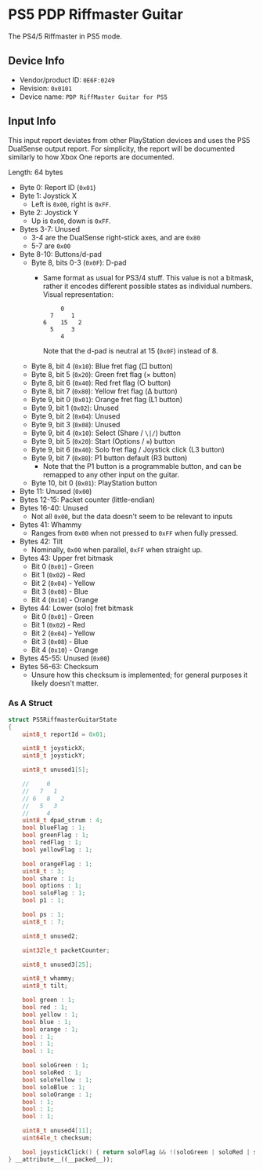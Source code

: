 # PS5 PDP Riffmaster Guitar

The PS4/5 Riffmaster in PS5 mode.

## Device Info

- Vendor/product ID: `0E6F:0249`
- Revision: `0x0101`
- Device name: `PDP RiffMaster Guitar for PS5`

## Input Info

This input report deviates from other PlayStation devices and uses the PS5 DualSense output report. For simplicity, the report will be documented similarly to how Xbox One reports are documented.

Length: 64 bytes

- Byte 0: Report ID (`0x01`)
- Byte 1: Joystick X
  - Left is `0x00`, right is `0xFF`.
- Byte 2: Joystick Y
  - Up is `0x00`, down is `0xFF`.
- Bytes 3-7: Unused
  - 3-4 are the DualSense right-stick axes, and are `0x80`
  - 5-7 are `0x00`
- Byte 8-10: Buttons/d-pad
  - Byte 8, bits 0-3 (`0x0F`): D-pad
    - Same format as usual for PS3/4 stuff. This value is not a bitmask, rather it encodes different possible states as individual numbers.\
      Visual representation:

      ```
           0
        7     1
      6    15   2
        5     3
           4
      ```

      Note that the d-pad is neutral at 15 (`0x0F`) instead of 8.
  - Byte 8, bit 4 (`0x10`): Blue fret flag (□ button)
  - Byte 8, bit 5 (`0x20`): Green fret flag (× button)
  - Byte 8, bit 6 (`0x40`): Red fret flag (○ button)
  - Byte 8, bit 7 (`0x80`): Yellow fret flag (Δ button)
  - Byte 9, bit 0 (`0x01`): Orange fret flag (L1 button)
  - Byte 9, bit 1 (`0x02`): Unused
  - Byte 9, bit 2 (`0x04`): Unused
  - Byte 9, bit 3 (`0x08`): Unused
  - Byte 9, bit 4 (`0x10`): Select (Share / `\|/`) button
  - Byte 9, bit 5 (`0x20`): Start (Options / `≡`) button
  - Byte 9, bit 6 (`0x40`): Solo fret flag / Joystick click (L3 button)
  - Byte 9, bit 7 (`0x80`): P1 button default (R3 button)
    - Note that the P1 button is a programmable button, and can be remapped to any other input on the guitar.
  - Byte 10, bit 0 (`0x01`): PlayStation button
- Byte 11: Unused (`0x00`)
- Bytes 12-15: Packet counter (little-endian)
- Bytes 16-40: Unused
  - Not all `0x00`, but the data doesn't seem to be relevant to inputs
- Bytes 41: Whammy
  - Ranges from `0x00` when not pressed to `0xFF` when fully pressed.
- Bytes 42: Tilt
  - Nominally, `0x00` when parallel, `0xFF` when straight up.
- Bytes 43: Upper fret bitmask
  - Bit 0 (`0x01`) - Green
  - Bit 1 (`0x02`) - Red
  - Bit 2 (`0x04`) - Yellow
  - Bit 3 (`0x08`) - Blue
  - Bit 4 (`0x10`) - Orange
- Bytes 44: Lower (solo) fret bitmask
  - Bit 0 (`0x01`) - Green
  - Bit 1 (`0x02`) - Red
  - Bit 2 (`0x04`) - Yellow
  - Bit 3 (`0x08`) - Blue
  - Bit 4 (`0x10`) - Orange
- Bytes 45-55: Unused (`0x00`)
- Bytes 56-63: Checksum
  - Unsure how this checksum is implemented; for general purposes it likely doesn't matter.

### As A Struct

```cpp
struct PS5RiffmasterGuitarState
{
    uint8_t reportId = 0x01;

    uint8_t joystickX;
    uint8_t joystickY;

    uint8_t unused1[5];

    //     0
    //   7   1
    // 6   8   2
    //   5   3
    //     4
    uint8_t dpad_strum : 4;
    bool blueFlag : 1;
    bool greenFlag : 1;
    bool redFlag : 1;
    bool yellowFlag : 1;

    bool orangeFlag : 1;
    uint8_t : 3;
    bool share : 1;
    bool options : 1;
    bool soloFlag : 1;
    bool p1 : 1;

    bool ps : 1;
    uint8_t : 7;

    uint8_t unused2;

    uint32le_t packetCounter;

    uint8_t unused3[25];

    uint8_t whammy;
    uint8_t tilt;

    bool green : 1;
    bool red : 1;
    bool yellow : 1;
    bool blue : 1;
    bool orange : 1;
    bool : 1;
    bool : 1;
    bool : 1;

    bool soloGreen : 1;
    bool soloRed : 1;
    bool soloYellow : 1;
    bool soloBlue : 1;
    bool soloOrange : 1;
    bool : 1;
    bool : 1;
    bool : 1;

    uint8_t unused4[11];
    uint64le_t checksum;

    bool joystickClick() { return soloFlag && !(soloGreen | soloRed | soloYellow | soloBlue | soloOrange); }
} __attribute__((__packed__));
```

